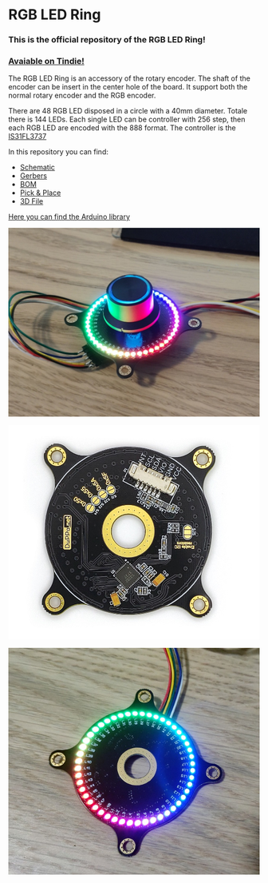 # RGB LED Ring
### This is the official repository of the RGB LED Ring!
### [Avaiable on Tindie!](https://www.tindie.com/products/saimon/rgb-led-ring/)

The RGB LED Ring is an accessory of the rotary encoder.
The shaft  of the encoder can be insert in the center hole of the board. It support both the normal rotary encoder and the RGB encoder.

There are 48 RGB LED disposed in a circle with a 40mm diameter. Totale there is 144 LEDs.
Each single LED can be controller with 256 step, then each RGB LED are encoded with the 888 format.
The controller is the [IS31FL3737](http://www.issi.com/WW/pdf/31FL3737.pdf)

In this repository you can find:
- [Schematic](EncoderRing.PDF)
- [Gerbers](/Hardware/Gerber%20Files/)
- [BOM](/Hardware/BOM/)
- [Pick & Place](/Hardware/Pick%20Place/)
- [3D File](/Hardware/STEP/)

[Here you can find the Arduino library](https://github.com/Fattoresaimon/ArduinoDuPPaLib)


![Assembled](Assembled.jpg)

![Bottom](Bottom.jpg)

![ON](ON.jpg)